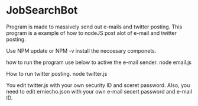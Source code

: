 # JobSearchBot
Program is made to massively send out e-mails and twitter posting. This program is a example of how to nodeJS post alot of e-mail and twitter posting.

Use NPM update or NPM -v install the neccesary componets.

how to run the program use below to active the e-mail sender.
node email.js

How to run twitter posting.
node twitter.js

You edit twitter.js with your own security ID and sceret password. Also, you need to edit erniecho.json with your own e-mail secert password and e-mail ID.
